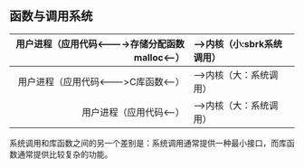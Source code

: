 ## 函数与调用系统

|用户进程（应用代码<---->存储分配函数malloc<--）|-->内核（小:sbrk系统调用）|
| ---: | :--- |
|用户进程（应用代码<--->C库函数<--）|-->内核（大：系统调用）|
|用户进程（应用代码<--）|-->内核（大：系统调用）|

系统调用和库函数之间的另一个差别是：系统调用通常提供一种最小接口，而库函数通常提供比较复杂的功能。
